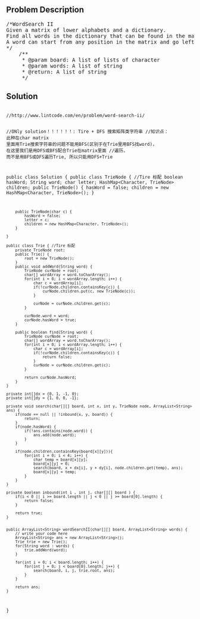 <!--
<style>
  body { font-family: Arial, sans-serif; }
  .container { max-width: 700px; margin: 0 auto; padding: 10px; }
  .comment-block { background-color: #f9f9f9; padding: 10px; border-left: 5px solid #ccc; overflow-wrap: break-word; white-space: pre-wrap; }
  .code-block { background-color: #f4f4f4; padding: 10px; border: 1px solid #ddd; overflow-wrap: break-word; white-space: pre-wrap; }
</style>
-->

<div class='container'>
<h2>Problem Description</h2>
<div class='comment-block'>
<pre>
/*WordSearch II
Given a matrix of lower alphabets and a dictionary.
Find all words in the dictionary that can be found in the matrix. 
A word can start from any position in the matrix and go left/right/up/down to the adjacent position. 
*/
    /**
     * @param board: A list of lists of character
     * @param words: A list of string
     * @return: A list of string
     */
</pre>
</div>

<h2>Solution</h2>
<div class='code-block'>
<pre><code class='language-java'>
//http://www.lintcode.com/en/problem/word-search-ii/

//ONly solution！！！！！！:  Tire + DFS 搜索矩阵类字符串
//知识点： 此种在char matrix 里面用Trie搜索字符串的问题不能用BFS(区别于在Trie里用BFS找word)， 在这里我们是用DFS或BFS配合Trie在matrix里面
//遍历， 而不是用BFS或DFS遍历Trie, 所以只能用DFS+Trie

public class Solution {
    public class TrieNode { //Tire 标配
        boolean hasWord;
        String word;
        char letter;
        HashMap<Character, TrieNode> children;
        public TrieNode() {
            hasWord = false;
            children = new HashMap<Character, TrieNode>();
        }
        
        public TrieNode(char c) {
            hasWord = false;
            letter = c;
            children = new HashMap<Character, TrieNode>();
        }        
        
    }
    
    public class Trie { //Tire 标配
        private TrieNode root;
        public Trie() {
            root = new TrieNode();
        }
        public void addWord(String word) {
            TrieNode curNode = root;
            char[] wordArray = word.toCharArray();
            for(int i = 0; i < wordArray.length; i++) {
                char c = wordArray[i];
                if(!curNode.children.containsKey(c)) {
                    curNode.children.put(c, new TrieNode(c));
                }
                
                curNode = curNode.children.get(c);
            }
            
            curNode.word = word;
            curNode.hasWord = true;
        }
        
        public boolean find(String word) {
            TrieNode curNode = root;
            char[] wordArray = word.toCharArray();
            for(int i = 0; i < wordArray.length; i++) {
                char c = wordArray[i];
                if(!curNode.children.containsKey(c)) {
                    return false;
                }
                curNode = curNode.children.get(c);
            }
            
            return curNode.hasWord;
        }
    }
    
    private int[]dx = {0, 1, -1, 0};
    private int[]dy = {1, 0, 0, -1};
    
    private void search(char[][] board, int x, int y, TrieNode node, ArrayList<String> ans) {
        if(node == null || !inbound(x, y, board)) {
            return;
        }
        if(node.hasWord) {
            if(!ans.contains(node.word)) {
                ans.add(node.word);
            }
        }
        
        if(node.children.containsKey(board[x][y])){
            for(int i = 0; i < 4; i++) {
                char temp = board[x][y];
                board[x][y] = 0;
                search(board, x + dx[i], y + dy[i], node.children.get(temp), ans);
                board[x][y] = temp;
            }
        }
    }
    
    private boolean inbound(int i , int j, char[][] board ) {
        if(i < 0 || i >= board.length || j < 0 || j >= board[0].length) {
            return false;
        }
        
        return true;
    }
    
    
    public ArrayList<String> wordSearchII(char[][] board, ArrayList<String> words) {
        // write your code here
        ArrayList<String> ans = new ArrayList<String>();
        Trie trie = new Trie();
        for(String word : words) {
            trie.addWord(word);
        }
        
        for(int i = 0; i < board.length; i++) {
            for(int j = 0; j < board[0].length; j++) {
                search(board, i, j, trie.root, ans);
            }
        }
    
        return ans;
    }
}</code></pre>
</div>
</div>
